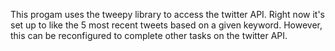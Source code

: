 This progam uses the tweepy library to access the twitter API. Right now it's set up to like the 5 most recent tweets based on a given keyword. However, this can be reconfigured to complete other tasks on the twitter API.